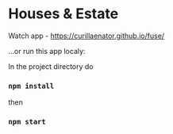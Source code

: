 # Houses & Estate

Watch app - https://curillaenator.github.io/fuse/

...or run this app localy:

In the project directory do

### `npm install`

then

### `npm start`

